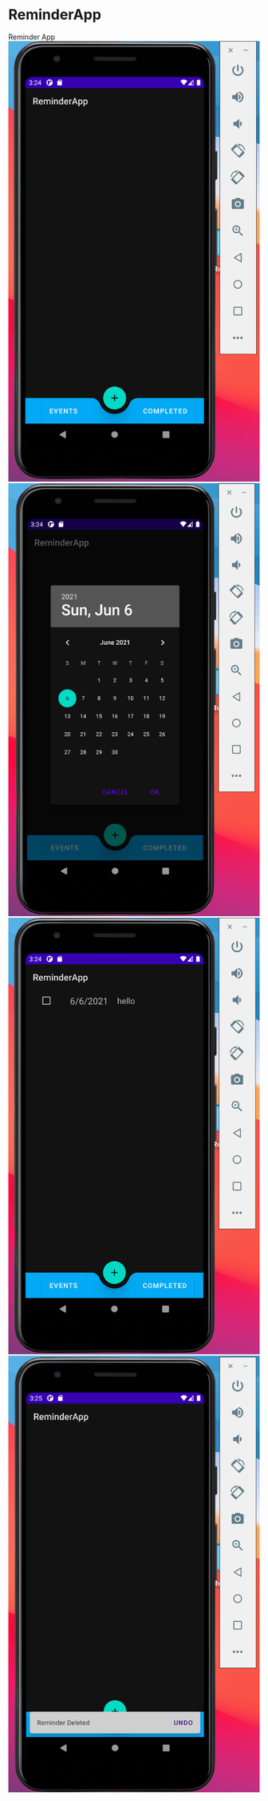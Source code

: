 # ReminderApp
Reminder App
![Screenshot](1.png)
![Screenshot](2.png)
![Screenshot](3.png)
![Screenshot](4.png)
